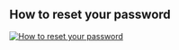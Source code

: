 ## How to reset your password

[![How to reset your password](https://img.youtube.com/vi/7jRsiJOgg-0/0.jpg)](https://www.youtube.com/watch?v=7jRsiJOgg-0)
